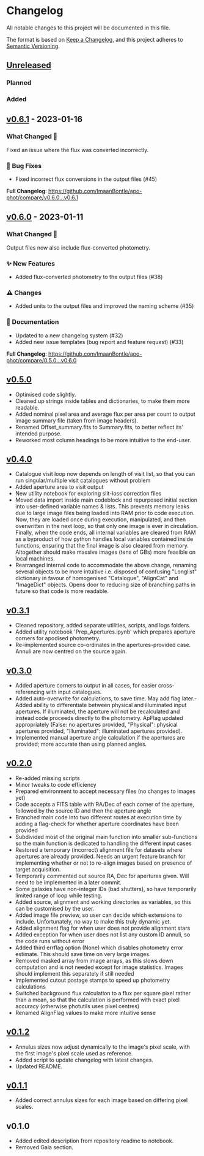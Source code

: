 # Changelog

All notable changes to this project will be documented in this file.

The format is based on [Keep a Changelog](https://keepachangelog.com/en/1.0.0/),
and this project adheres to [Semantic Versioning](https://semver.org/spec/v2.0.0.html).

## [Unreleased](https://github.com/ImaanBontle/apo-phot/commits/compare/v0.6.1...HEAD)

### Planned

### Added

## [v0.6.1](https://github.com/ImaanBontle/apo-phot/commits/compare/v0.6.0...v0.6.1) - 2023-01-16

### What Changed 🚀

Fixed an issue where the flux was converted incorrectly.

### 🐛 Bug Fixes

- Fixed incorrect flux conversions in the output files (#45)

**Full Changelog**: https://github.com/ImaanBontle/apo-phot/compare/v0.6.0...v0.6.1

## [v0.6.0](https://github.com/ImaanBontle/apo-phot/commits/compare/v0.5.0...v0.6.0) - 2023-01-11

### What Changed 🚀

Output files now also include flux-converted photometry.

### ✨ New Features

- Added flux-converted photometry to the output files (#38)

### ⚠️ Changes

- Added units to the output files and improved the naming scheme (#35)

### 📄 Documentation

- Updated to a new changelog system (#32)
- Added new issue templates (bug report and feature request) (#33)

**Full Changelog**: https://github.com/ImaanBontle/apo-phot/compare/0.5.0...v0.6.0

## [v0.5.0](https://github.com/ImaanBontle/apo-phot/commits/compare/v0.4.0...v0.5.0)

- Optimised code slightly.
- Cleaned up strings inside tables and dictionaries, to make them more readable.
- Added nominal pixel area and average flux per area per count to output image summary file (taken from image headers).
- Renamed Offset_summary.fits to Summary.fits, to better reflect its' intended purpose.
- Reworked most column headings to be more intuitive to the end-user.

## [v0.4.0](https://github.com/ImaanBontle/apo-phot/commits/compare/v0.3.1...v0.4.0)

- Catalogue visit loop now depends on length of visit list, so that you can run singular/multiple visit catalogues without problem
- Added aperture area to visit output
- New utility notebook for exploring slit-loss correction files
- Moved data import inside main codeblock and repurposed initial section into user-defined variable names & lists. This prevents memory leaks due to large image files being loaded into RAM prior to code execution. Now, they are loaded once during execution, manipulated, and then overwritten in the next loop, so that only one image is ever in circulation. Finally, when the code ends, all internal variables are cleared from RAM as a byproduct of how python handles local variables contained inside functions, ensuring that the final image is also cleared from memory. Altogether should make massive images (tens of GBs) more feasible on local machines.
- Rearranged internal code to accommodate the above change, renaming several objects to be more intuitive i.e. disposed of confusing "Longlist" dictionary in favour of homogenised "Catalogue", "AlignCat" and "ImageDict" objects. Opens door to reducing size of branching paths in future so that code is more readable.

## [v0.3.1](https://github.com/ImaanBontle/apo-phot/commits/compare/v0.3.0...v0.3.1)

- Cleaned repository, added separate utilities, scripts, and logs folders.
- Added utility notebook 'Prep_Apertures.ipynb' which prepares aperture corners for apodised photometry.
- Re-implemented source co-ordinates in the apertures-provided case. Annuli are now centred on the source again.

## [v0.3.0](https://github.com/ImaanBontle/apo-phot/commits/compare/v0.2.0...v0.3.0)

- Added aperture corners to output in all cases, for easier cross-referencing with input catalogues.
- Added auto-overwrite for calculations, to save time. May add flag later.- Added ability to differentiate between physical and illuminated input apertures. If illuminated, the aperture will not be recalculated and instead code proceeds directly to the photometry. ApFlag updated appropriately (False: no apertures provided, "Physical": physical apertures provided, "Illuminated": illuminated apertures provided).
- Implemented manual aperture angle calculation if the apertures are provided; more accurate than using planned angles.

## [v0.2.0](https://github.com/ImaanBontle/apo-phot/commits/compare/v0.1.2...v0.2.0)

- Re-added missing scripts
- Minor tweaks to code efficiency
- Prepared environment to accept necessary files (no changes to images yet)
- Code accepts a FITS table with RA/Dec of each corner of the aperture, followed by the source ID and then the aperture angle
- Branched main code into two different routes at execution time by adding a flag-check for whether aperture coordinates have been provided
- Subdivided most of the original main function into smaller sub-functions so the main function is dedicated to handling the different input cases
- Restored a temporary (incorrect) alignment file for datasets where apertures are already provided. Needs an urgent feature branch for implementing whether or not to re-align images based on presence of target acquisition.
- Temporarily commented out source RA, Dec for apertures given. Will need to be implemented in a later commit.
- Some galaxies have non-integer IDs (bad shutters), so have temporarily limited range of loop while testing.
- Added source, alignment and working directories as variables, so this can be customised by the user.
- Added image file preview, so user can decide which extensions to include. Unfortunately, no way to make this truly dynamic yet.
- Added alignment flag for when user does not provide alignment stars
- Added exception for when user does not list any custom ID annuli, so the code runs without error
- Added third errflag option (None) which disables photometry error estimate. This should save time on very large images.
- Removed masked array from image arrays, as this slows down computation and is not needed except for image statistics. Images should implement this separately if still needed
- Implemented cutout postage stamps to speed up photometry calculations
- Switched background flux calculation to a flux per square pixel rather than a mean, so that the calculation is performed with exact pixel accuracy (otherwise photutils uses pixel centres)
- Renamed AlignFlag values to make more intuitive sense

## [v0.1.2](https://github.com/ImaanBontle/apo-phot/commits/compare/v0.1.1...v0.1.2)

- Annulus sizes now adjust dynamically to the image's pixel scale, with the first image's pixel scale used as reference.
- Added script to update changelog with latest changes.
- Updated README.

## [v0.1.1](https://github.com/ImaanBontle/apo-phot/commits/compare/v0.1.0...v0.1.1)

- Added correct annulus sizes for each image based on differing pixel scales.

## v0.1.0

- Added edited description from repository readme to notebook.
- Removed Gaia section.
